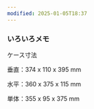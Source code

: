 ```yaml
---
modified: 2025-01-05T18:37
---
```

  

### いろいろメモ

ケース寸法

垂直：374 x 110 x 395 mm

水平：360 x 375 x 115 mm

単体：355 x 95 x 375 mm